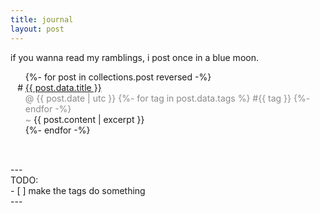 ```yaml
---
title: journal
layout: post
---
```


<style>
ul { list-style-type: '# '; }
ul a:hover { text-decoration: underline; }
</style>

if you wanna read my ramblings, i post once in a blue moon.
<ul>
{%- for post in collections.post reversed -%}
  <li>
    <a href="{{ post.url }}">{{ post.data.title }}</a><br>
    <span style="opacity: 0.5"> 
      @ {{ post.date | utc }}
      {%- for tag in post.data.tags %} #{{ tag }} {%- endfor -%}
    <br>
    ~</span> {{ post.content | excerpt }}
  </li>
{%- endfor -%}
</ul>

<div style="padding: 2rem 0">
---</br>
TODO:<br>
- [ ] make the tags do something<br>
---
</div>
